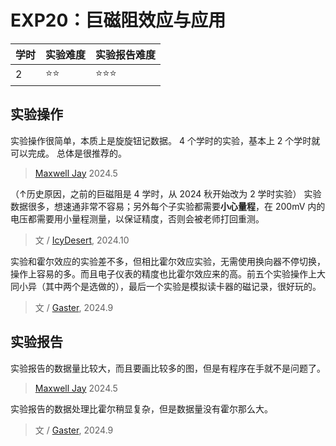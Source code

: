 # EXP20：巨磁阻效应与应用

| 学时 | 实验难度 | 实验报告难度 |
|------|---------|------------|
| 2 | ⭐⭐ | ⭐⭐⭐ |

## 实验操作
实验操作很简单，本质上是旋旋钮记数据。
4 个学时的实验，基本上 2 个学时就可以完成。
总体是很推荐的。
> [Maxwell Jay](https://github.com/MaxwellJay256) 2024.5

（↑历史原因，之前的巨磁阻是 4 学时，从 2024 秋开始改为 2 学时实验）
实验数据很多，想速通非常不容易；另外每个子实验都需要**小心量程**，在 200mV 内的电压都需要用小量程测量，以保证精度，否则会被老师打回重测。

> 文 / [IcyDesert](https://github.com/IcyDesert), 2024.10

实验和霍尔效应的实验差不多，但相比霍尔效应实验，无需使用换向器不停切换，操作上容易的多。而且电子仪表的精度也比霍尔效应来的高。前五个实验操作上大同小异（其中两个是选做的），最后一个实验是模拟读卡器的磁记录，很好玩的。

> 文 / [Gaster](https://github.com/WDGaster703/), 2024.9
## 实验报告

实验报告的数据量比较大，而且要画比较多的图，但是有程序在手就不是问题了。

> [Maxwell Jay](https://github.com/MaxwellJay256) 2024.5

实验报告的数据处理比霍尔稍显复杂，但是数据量没有霍尔那么大。

> 文 / [Gaster](https://github.com/WDGaster703/), 2024.9